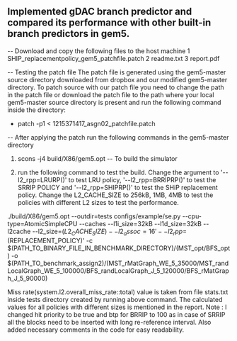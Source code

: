 ## Implemented gDAC branch predictor and compared its performance with other built-in branch predictors in gem5.

-- Download and copy the following files to the host machine
   1 SHIP_replacementpolicy_gem5_patchfile.patch
   2 readme.txt
   3 report.pdf

-- Testing the patch file
The patch file is generated using the gem5-master source directory downloaded from dropbox and our modified gem5-master directory. To patch source with our patch file you need to change the path in the patch file or download the patch file to the path where your local gem5-master source directory is present and run the following command inside the directory:
  * patch -p1 < 1215371417_asgn02_patchfile.patch

-- After applying the patch run the following commands in the gem5-master directory
 1) scons -j4 build/X86/gem5.opt -- To build the simulator

 2) run the following command to test the build.
 Change the argument to '--l2_rpp=LRURP()' to test LRU policy, '--l2_rpp=BRRIPRP()' to test the SRRIP POLICY and '--l2_rpp=SHIPRP()' to test the SHiP replacement policy.
 Change the L2_CACHE_SIZE to 256kB, 1MB, 4MB to test the policies with different L2 sizes to test the performance.

./build/X86/gem5.opt --outdir=tests configs/example/se.py --cpu-type=AtomicSimpleCPU --caches --l1i_size=32kB --l1d_size=32kB --l2cache --l2_size=$(L2_CACHE_SIZE) --l2_assoc=16 '--l2_rpp=$(REPLACEMENT_POLICY)' -c $(PATH_TO_BINARY_FILE_IN_BENCHMARK_DIRECTORY)/(MST_opt/BFS_opt) -o $(PATH_TO_benchmark_assign2)/(MST_rMatGraph_WE_5_35000/MST_randLocalGraph_WE_5_100000/BFS_randLocalGraph_J_5_120000/BFS_rMatGraph_J_5_90000)

Miss rate(system.l2.overall_miss_rate::total) value is taken from file stats.txt inside tests directory created by running above command. The calculated values for all policies with different sizes is mentioned in the report.
Note : I changed hit priority to be true and btp for BRRIP to 100 as in case of SRRIP all the blocks need to be inserted with long re-reference interval. Also added necessary comments in the code for easy readability.
